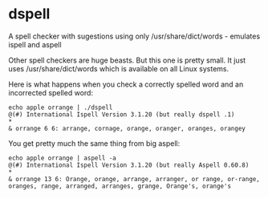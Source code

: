 # dspell
A spell checker with sugestions using only /usr/share/dict/words - emulates ispell and aspell

Other spell checkers are huge beasts.  But this one is pretty small.
It just uses /usr/share/dict/words which is available on all Linux systems.

Here is what happens when you check a correctly spelled word and an incorrected spelled word:

 ```
 echo apple orrange | ./dspell
 @(#) International Ispell Version 3.1.20 (but really dspell .1)
 *
 & orrange 6 6: arrange, cornage, orange, oranger, oranges, orangey
```

You get pretty much the same thing from big aspell:
```
echo apple orrange | aspell -a
@(#) International Ispell Version 3.1.20 (but really Aspell 0.60.8)
*
& orrange 13 6: Orange, orange, arrange, arranger, or range, or-range, oranges, range, arranged, arranges, grange, Orange's, orange's
```

